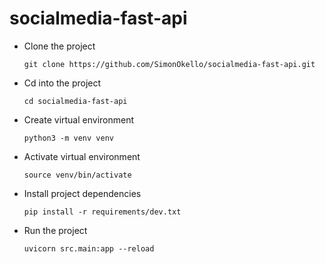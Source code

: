 # socialmedia-fast-api

- Clone the project
  
  `git clone https://github.com/SimonOkello/socialmedia-fast-api.git `

- Cd into the project
  
  `cd socialmedia-fast-api`

- Create virtual environment
  
  `python3 -m venv venv`

- Activate virtual environment
  
  `source venv/bin/activate`

- Install project dependencies
  
  `pip install -r requirements/dev.txt`

- Run the project

  `uvicorn src.main:app --reload`